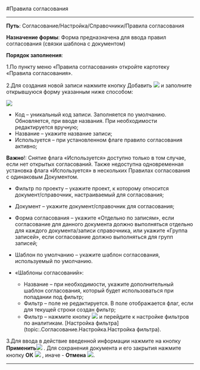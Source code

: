 ﻿#Правила согласования

----------

**Путь**: Согласование/Настройка/Справочники/Правила согласования

**Назначение формы**: Форма предназначена для ввода правил согласования (связки шаблона с документом)

**Порядок заполнения**:

1.По пункту меню «Правила согласования» откройте картотеку «Правила согласования».

2.Для создания новой записи нажмите кнопку  Добавить ![](topic:.AddFiles.Btn_Add.png) и заполните открывшуюся форму указанным ниже способом:
 
![](topic:.AddFiles.Screenshot_2181.jpg)
 
* Код – уникальный код записи. Заполняется по умолчанию. Обновляется, при вводе названия. При необходимости редактируется вручную;
* Название – укажите название записи;
* Используется – при установленном флаге правило согласования активно;

**Важно**!: Снятие флага «Используется» доступно только в том случае, если нет открытых согласований. Также недоступна одновременная установка флага «Используется» в нескольких Правилах согласования с одинаковым Документом.

* Фильтр по проекту – укажите проект, к которому относится документ/справочник, настраиваемый для согласования;
* Документ – укажите документ/справочник для согласования;
* Форма согласования – укажите «Отдельно по записям», если согласование для данного документа должно выполняться отдельно для каждого документа/записи справочника, или укажите «Группа записей», если согласование должно выполняться для групп записей;
* Шаблон по умолчанию – укажите шаблон согласования, используемый по умолчанию.

* «Шаблоны согласований»:
    * Название – при необходимости, укажите дополнительный шаблон согласования, который будет использоваться при попадании под фильтр;
    * Фильтр – поле не редактируется. В поле отображается флаг, если для текущей строки создан фильтр;
    *  Фильтр – нажмите кнопку ![](topic:.AddFiles.Btn_Lock.png) и перейдите к настройке фильтров по аналитикам. [Настройка фильтра](topic:.Согласование.Настройка.Настройка фильтра).
    
3.Для ввода в действие введенной информации нажмите на кнопку **Применить**![](topic:.AddFiles.Btn_OK.png) .
Для сохранения документа и его закрытия нажмите кнопку **ОК**
 ![](topic:.AddFiles.Btn_Post.png) , иначе  -  **Отмена** ![](topic:.AddFiles.BtnCloseCancel.png).


----------


